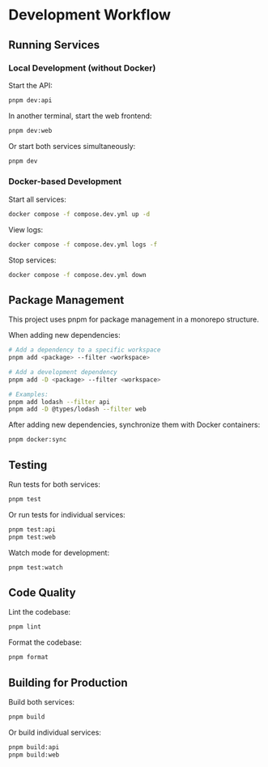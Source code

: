 # Development Workflow

## Running Services

### Local Development (without Docker)

Start the API:

```bash
pnpm dev:api
```

In another terminal, start the web frontend:

```bash
pnpm dev:web
```

Or start both services simultaneously:

```bash
pnpm dev
```

### Docker-based Development

Start all services:

```bash
docker compose -f compose.dev.yml up -d
```

View logs:

```bash
docker compose -f compose.dev.yml logs -f
```

Stop services:

```bash
docker compose -f compose.dev.yml down
```

## Package Management

This project uses pnpm for package management in a monorepo structure.

When adding new dependencies:

```bash
# Add a dependency to a specific workspace
pnpm add <package> --filter <workspace>

# Add a development dependency
pnpm add -D <package> --filter <workspace>

# Examples:
pnpm add lodash --filter api
pnpm add -D @types/lodash --filter web
```

After adding new dependencies, synchronize them with Docker containers:

```bash
pnpm docker:sync
```

## Testing

Run tests for both services:

```bash
pnpm test
```

Or run tests for individual services:

```bash
pnpm test:api
pnpm test:web
```

Watch mode for development:

```bash
pnpm test:watch
```

## Code Quality

Lint the codebase:

```bash
pnpm lint
```

Format the codebase:

```bash
pnpm format
```

## Building for Production

Build both services:

```bash
pnpm build
```

Or build individual services:

```bash
pnpm build:api
pnpm build:web
```
